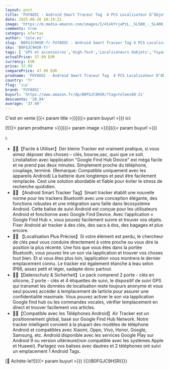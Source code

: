 ```yaml
---
layout: post
title: 'FUYAOSC - Android Smart Traceur Tag  4 PCS Localisateur D’Objets Bluetooth Fonctionne avec l’app Google Localiser  Android Uniquement   Android Air Traceur tag pour clés Animaux  Bagages  Noir and Blanc  4 pcs '
date: 2025-08-26 18:19:21
image: 'https://m.media-amazon.com/images/I/41xkY+jaPzL._SL500_._SL400_.jpg'
comments: true
category: ofertas
author: 'tole.es'
slug: 'B0FGJC9HSR-fr FUYAOSC - Android Smart Traceur Tag 4 PCS Localisateur...'
sku: 'B0FGJC9HSR-fr'
tags: [ 'GPS et accessoires','High-Tech','Localisateurs dobjets','fuyaosc','🇫🇷', ]
actualPrice: 37.99 EUR
currency: EUR
price: 37.99
comparePrice: 47.99 EUR
prodname: 'FUYAOSC - Android Smart Traceur Tag  4 PCS Localisateur D’Objets Bluetooth Fonctionne avec l’app Google Localiser  Android Uniquement   Android Air Traceur tag pour clés Animaux  Bagages  Noir and Blanc  4 pcs '
country: 'fr'
flag: '🇫🇷'
brand: 'FUYAOSC'
buyurl: 'https://www.amazon.fr/dp/B0FGJC9HSR/?tag=tolees0d-21'
descuento: '20.84'
average: '37.99'
---
```


C'est en vente [{{< param title >}}]({{< param buyurl >}}) ici:

[![{{< param prodname >}}]({{< param image >}})]({{< param buyurl >}})

ℹ️:

- 📍📍【Facile à Utiliser】Der kleine Tracker est vraiment pratique, si vous aimez déposer des choses – clés, bourse,sac, quoi que ce soit. Linstallation avec lapplication "Google Find Hub Device" est méga facile et ne prend pas deux minutes. Simplement proche du téléphone, couplage, terminé. (Remarque: Compatible uniquement avec les appareils Android) La batterie dure longtemps et peut être facilement remplacée. Cest une solution abordable et fiable pour éviter le stress de recherche quotidien.
- 📍📍 【Android Smart Tracker Tag】Smart tracker établit une nouvelle norme pour les trackers Bluetooth avec une conception élégante, des fonctions robustes et une intégration sans faille dans lécosystème Android. Cette balise de suivi Android est conçue pour les utilisateurs Android et fonctionne avec Google Find Device. Avec l’application « Google Find Hub », vous pouvez facilement suivre et trouver vos objets. Fixer Android air tracker à des clés, des sacs à dos, des bagages et plus encore.
- 📍📍 【Localisation Plus Précise】Si votre élément est perdu, le chercheur de clés peut vous conduire directement à votre proche ou vous dire la position la plus récente. Une fois que vous êtes dans la portée Bluetooth, vous pouvez lire un son via lapplication et trouver vos choses tout bien. Et si vous êtes plus loin, lapplication vous montrera le dernier emplacement connu. Le tracker est également étanche à leau selon IP66, assez petit et léger, sadapte donc partout.
- 📍📍【Datenschutz & Sicherheit】Le pack comprend 2 porte - clés en silicone, 2 porte - clés et 4 étiquettes de suivi, le dispositif de suivi GPS qui transmet les données de localisation reste toujours anonyme et vous seul pouvez accéder à lemplacement de larticle pour assurer une confidentialité maximale. Vous pouvez activer le son via lapplication Google find hub ou les commandes vocales, vérifier lemplacement en direct et trouver facilement vos articles.
- 📍📍【Compatible avec les Téléphones Android】Air Tracker est un positionnement global, basé sur Google Find Hub Network. Notre tracker intelligent convient à la plupart des modèles de téléphone Android et compatibles avec Xiaomi, Oppo, Vivo, Honor, Google, Samsung, etc. Android disponible avec les services Google Play sur Android 9 ou version ultérieure(non compatible avec les systèmes Apple et Huawei). Partagez vos balises avec dautres et 2 téléphones ont suivi un emplacement 1 Android Tags.

[🛒 Achète-le!!]({{< param buyurl >}})
{{<world>}}B0FGJC9HSR{{</world>}}
